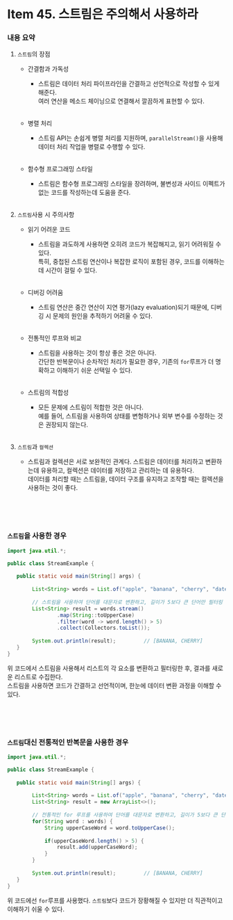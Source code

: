 # Item 45. 스트림은 주의해서 사용하라

### 내용 요약 <br>
1. `스트림`의 장점
    - 간결함과 가독성
      - 스트림은 데이터 처리 파이프라인을 간결하고 선언적으로 작성할 수 있게 해준다. <br>
        여러 연산을 메소드 체이닝으로 연결해서 깔끔하게 표현할 수 있다. <br><br>

    - 병렬 처리
      - 스트림 API는 손쉽게 병렬 처리를 지원하며, `parallelStream()`을 사용해 데이터 처리 작업을 병렬로 수행할 수 있다. <br><br>

    - 함수형 프로그래밍 스타일
      - 스트림은 함수형 프로그래밍 스타일을 장려하며, 불변성과 사이드 이펙트가 없는 코드를 작성하는데 도움을 준다. <br><br>


2. `스트림`사용 시 주의사항
    - 읽기 어려운 코드
      - 스트림을 과도하게 사용하면 오히려 코드가 복잡해지고, 읽기 어려워질 수 있다. <br>
        특히, 중첩된 스트림 연산이나 복잡한 로직이 포함된 경우, 코드를 이해하는 데 시간이 걸릴 수 있다. <br><br>
      
    - 디버깅 어려움
      - 스트림 연산은 중간 연산이 지연 평가(lazy evaluation)되기 때문에, 디버깅 시 문제의 원인을 추적하기 어려울 수 있다. <br><br>

    - 전통적인 루프와 비교
      - 스트림을 사용하는 것이 항상 좋은 것은 아니다. <br>
        간단한 반복문이나 순차적인 처리가 필요한 경우, 기존의 `for`루프가 더 명확하고 이해하기 쉬운 선택일 수 있다. <br><br>

    - 스트림의 적합성
      - 모든 문제에 스트림이 적합한 것은 아니다. <br>
        예를 들어, 스트림을 사용하여 상태를 변형하거나 외부 변수를 수정하는 것은 권장되지 않는다. <br><br>


3. `스트림`과 `컬렉션`
   - 스트림과 컬렉션은 서로 보완적인 관계다. 스트림은 데이터를 처리하고 변환하는데 유용하고, 컬렉션은 데이터를 저장하고 관리하는 데 유용하다. <br>
     데이터를 처리할 때는 스트림을, 데이터 구조를 유지하고 조작할 때는 컬렉션을 사용하는 것이 좋다. <br><br>


<br><br>


### `스트림`을 사용한 경우
```java
import java.util.*;

public class StreamExample {
    
   public static void main(String[] args) {
       
        List<String> words = List.of("apple", "banana", "cherry", "date");
        
        // 스트림을 사용하여 단어를 대문자로 변환하고, 길이가 5보다 큰 단어만 필터링
        List<String> result = words.stream()
                .map(String::toUpperCase)
                .filter(word -> word.length() > 5)
                .collect(Collectors.toList());
        
        System.out.println(result);         // [BANANA, CHERRY]
   }
}
```
위 코드에서 스트림을 사용해서 리스트의 각 요소를 변환하고 필터링한 후, 결과를 새로운 리스트로 수집한다. <br>
스트림을 사용하면 코드가 간결하고 선언적이며, 한눈에 데이터 변환 과정을 이해할 수 있다. <br><br>

<br><br>


### `스트림`대신 전통적인 반복문을 사용한 경우
```java
import java.util.*;

public class StreamExample {
    
   public static void main(String[] args) {
       
        List<String> words = List.of("apple", "banana", "cherry", "date");
        List<String> result = new ArrayList<>();
        
        // 전통적인 for 루프를 사용하여 단어를 대문자로 변환하고, 길이가 5보다 큰 단어만 필터링
        for(String word : words) {
            String upperCaseWord = word.toUpperCase();
            
            if(upperCaseWord.length() > 5) {
                result.add(upperCaseWord);
            }
        }
        
        System.out.println(result);         // [BANANA, CHERRY]
   }
}
```
위 코드에선 `for`루프를 사용했다. `스트림`보다 코드가 장황해질 수 있지만 더 직관적이고 이해하기 쉬울 수 있다. 

<br><br>

